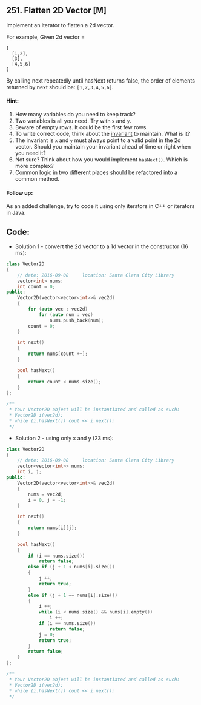 ## 251. Flatten 2D Vector [M]
Implement an iterator to flatten a 2d vector.

For example,
Given 2d vector =
```
[
  [1,2],
  [3],
  [4,5,6]
]
```
By calling next repeatedly until hasNext returns false, the order of elements returned by next should be: `[1,2,3,4,5,6]`.

#### Hint:
  1. How many variables do you need to keep track?
  2. Two variables is all you need. Try with `x` and `y`.
  3. Beware of empty rows. It could be the first few rows.
  4. To write correct code, think about the [invariant](https://en.wikipedia.org/wiki/Invariant_(computer_science)) to maintain. What is it?
  5. The invariant is `x` and `y` must always point to a valid point in the 2d vector. Should you maintain your invariant ahead of time or right when you need it?
  6. Not sure? Think about how you would implement `hasNext()`. Which is more complex?
  7. Common logic in two different places should be refactored into a common method.
  
#### Follow up:
As an added challenge, try to code it using only iterators in C++ or iterators in Java.

## Code:
- Solution 1 - convert the 2d vector to a 1d vector in the constructor (16 ms):
```c++
class Vector2D 
{
    // date: 2016-09-08     location: Santa Clara City Library
    vector<int> nums;
    int count = 0;
public:
    Vector2D(vector<vector<int>>& vec2d) 
    {
        for (auto vec : vec2d)
            for (auto num : vec)
                nums.push_back(num);
        count = 0;
    }

    int next() 
    {
        return nums[count ++];
    }

    bool hasNext() 
    {
        return count < nums.size();
    }
};

/**
 * Your Vector2D object will be instantiated and called as such:
 * Vector2D i(vec2d);
 * while (i.hasNext()) cout << i.next();
 */
 ```
 
- Solution 2 - using only x and y (23 ms):
```c++
class Vector2D 
{
    // date: 2016-09-08     location: Santa Clara City Library
    vector<vector<int>> nums;
    int i, j;
public:
    Vector2D(vector<vector<int>>& vec2d) 
    {
        nums = vec2d;
        i = 0, j = -1;
    }

    int next() 
    {
        return nums[i][j];
    }

    bool hasNext() 
    {
        if (i == nums.size())
            return false;
        else if (j + 1 < nums[i].size())
        {
            j ++;
            return true;
        }
        else if (j + 1 == nums[i].size())
        {
            i ++;
            while (i < nums.size() && nums[i].empty())
                i ++;
            if (i == nums.size())
                return false;
            j = 0;
            return true;
        }
        return false;
    }
};

/**
 * Your Vector2D object will be instantiated and called as such:
 * Vector2D i(vec2d);
 * while (i.hasNext()) cout << i.next();
 */
```
